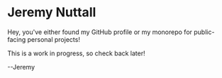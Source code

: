 # Jeremy Nuttall

Hey, you've either found my GitHub profile or my monorepo for public-facing personal projects!

This is a work in progress, so check back later!

--Jeremy
